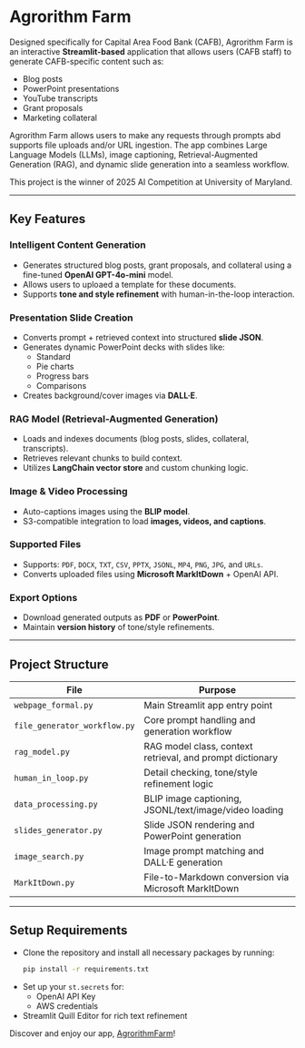 # Agrorithm Farm

Designed specifically for Capital Area Food Bank (CAFB), Agrorithm Farm is an interactive **Streamlit-based** application that allows users (CAFB staff) to generate CAFB-specific content such as:

- Blog posts  
- PowerPoint presentations  
- YouTube transcripts  
- Grant proposals  
- Marketing collateral  

Agrorithm Farm allows users to make any requests through prompts abd supports file uploads and/or URL ingestion. The app combines Large Language Models (LLMs), image captioning, Retrieval-Augmented Generation (RAG), and dynamic slide generation into a seamless workflow. 

This project is the winner of 2025 AI Competition at University of Maryland.

---

## Key Features

### Intelligent Content Generation
- Generates structured blog posts, grant proposals, and collateral using a fine-tuned **OpenAI GPT-4o-mini** model.
- Allows users to uploaed a template for these documents.
- Supports **tone and style refinement** with human-in-the-loop interaction.

### Presentation Slide Creation
- Converts prompt + retrieved context into structured **slide JSON**.
- Generates dynamic PowerPoint decks with slides like:
  - Standard  
  - Pie charts  
  - Progress bars  
  - Comparisons  
- Creates background/cover images via **DALL·E**.

### RAG Model (Retrieval-Augmented Generation)
- Loads and indexes documents (blog posts, slides, collateral, transcripts).
- Retrieves relevant chunks to build context.
- Utilizes **LangChain vector store** and custom chunking logic.

### Image & Video Processing
- Auto-captions images using the **BLIP model**.
- S3-compatible integration to load **images, videos, and captions**.

### Supported Files
- Supports: `PDF`, `DOCX`, `TXT`, `CSV`, `PPTX`, `JSONL`, `MP4`, `PNG`, `JPG`, and `URLs`.
- Converts uploaded files using **Microsoft MarkItDown** + OpenAI API.

### Export Options
- Download generated outputs as **PDF** or **PowerPoint**.
- Maintain **version history** of tone/style refinements.

---

## Project Structure

| File | Purpose |
|------|---------|
| `webpage_formal.py` | Main Streamlit app entry point |
| `file_generator_workflow.py` | Core prompt handling and generation workflow |
| `rag_model.py` | RAG model class, context retrieval, and prompt dictionary |
| `human_in_loop.py` | Detail checking, tone/style refinement logic |
| `data_processing.py` | BLIP image captioning, JSONL/text/image/video loading |
| `slides_generator.py` | Slide JSON rendering and PowerPoint generation |
| `image_search.py` | Image prompt matching and DALL·E generation |
| `MarkItDown.py` | File-to-Markdown conversion via Microsoft MarkItDown |

---

## Setup Requirements

- Clone the repository and install all necessary packages by running:  
  ```bash
  pip install -r requirements.txt

- Set up your `st.secrets` for:
  - OpenAI API Key  
  - AWS credentials  
- Streamlit Quill Editor for rich text refinement


Discover and enjoy our app, [AgrorithmFarm](https://agrorithm-farm.streamlit.app/)!
